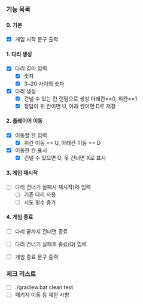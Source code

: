 ### 기능 목록
#### 0. 기본
 - [x] 게임 시작 문구 출력
#### 1. 다리 생성
 - [x] 다리 길이 입력
   - [x] 숫자
   - [x] 3~20 사이의 숫자
 - [x] 다리 생성
   - [x] 건널 수 있는 칸 랜덤으로 생성 아래칸==0, 위칸==1
   - [x] 정답이 위 칸이면 U, 아래 칸이면 D로 저장
#### 2. 플레이어 이동
 - [x] 이동할 칸 입력
   - [x] 위칸 이동 == U, 아래칸 이동 == D
 - [x] 이동한 칸 표시
   - [x] 건널 수 있으면 O, 못 건너면 X로 표시
#### 3. 게임 재시작
 - [ ] 다리 건너기 실패시 재시작(R) 입력
   - [ ] 기존 다리 사용
   - [ ] 시도 횟수 증가
#### 4. 게임 종료
 - [ ] 다리 끝까지 건너면 종료
 - [ ] 다리 건너기 실패후 종료(Q) 입력
 - [ ] 게임 종료 문구 출력


### 체크 리스트
 - [ ] ./gradlew.bat clean test
 - [ ] 패키지 이동 등 제한 사항
